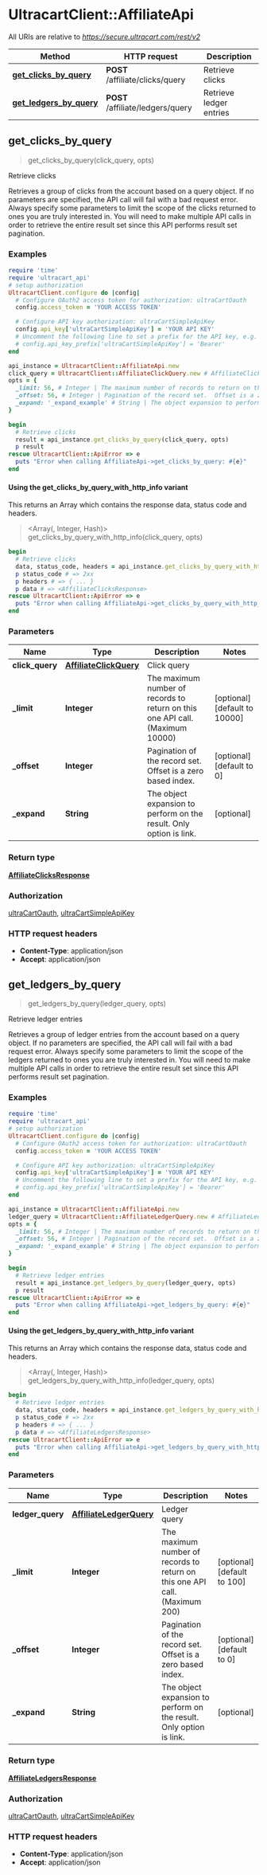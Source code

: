 # UltracartClient::AffiliateApi

All URIs are relative to *https://secure.ultracart.com/rest/v2*

| Method | HTTP request | Description |
| ------ | ------------ | ----------- |
| [**get_clicks_by_query**](AffiliateApi.md#get_clicks_by_query) | **POST** /affiliate/clicks/query | Retrieve clicks |
| [**get_ledgers_by_query**](AffiliateApi.md#get_ledgers_by_query) | **POST** /affiliate/ledgers/query | Retrieve ledger entries |


## get_clicks_by_query

> <AffiliateClicksResponse> get_clicks_by_query(click_query, opts)

Retrieve clicks

Retrieves a group of clicks from the account based on a query object.  If no parameters are specified, the API call will fail with a bad request error.  Always specify some parameters to limit the scope of the clicks returned to ones you are truly interested in.  You will need to make multiple API calls in order to retrieve the entire result set since this API performs result set pagination. 

### Examples

```ruby
require 'time'
require 'ultracart_api'
# setup authorization
UltracartClient.configure do |config|
  # Configure OAuth2 access token for authorization: ultraCartOauth
  config.access_token = 'YOUR ACCESS TOKEN'

  # Configure API key authorization: ultraCartSimpleApiKey
  config.api_key['ultraCartSimpleApiKey'] = 'YOUR API KEY'
  # Uncomment the following line to set a prefix for the API key, e.g. 'Bearer' (defaults to nil)
  # config.api_key_prefix['ultraCartSimpleApiKey'] = 'Bearer'
end

api_instance = UltracartClient::AffiliateApi.new
click_query = UltracartClient::AffiliateClickQuery.new # AffiliateClickQuery | Click query
opts = {
  _limit: 56, # Integer | The maximum number of records to return on this one API call. (Maximum 10000)
  _offset: 56, # Integer | Pagination of the record set.  Offset is a zero based index.
  _expand: '_expand_example' # String | The object expansion to perform on the result.  Only option is link.
}

begin
  # Retrieve clicks
  result = api_instance.get_clicks_by_query(click_query, opts)
  p result
rescue UltracartClient::ApiError => e
  puts "Error when calling AffiliateApi->get_clicks_by_query: #{e}"
end
```

#### Using the get_clicks_by_query_with_http_info variant

This returns an Array which contains the response data, status code and headers.

> <Array(<AffiliateClicksResponse>, Integer, Hash)> get_clicks_by_query_with_http_info(click_query, opts)

```ruby
begin
  # Retrieve clicks
  data, status_code, headers = api_instance.get_clicks_by_query_with_http_info(click_query, opts)
  p status_code # => 2xx
  p headers # => { ... }
  p data # => <AffiliateClicksResponse>
rescue UltracartClient::ApiError => e
  puts "Error when calling AffiliateApi->get_clicks_by_query_with_http_info: #{e}"
end
```

### Parameters

| Name | Type | Description | Notes |
| ---- | ---- | ----------- | ----- |
| **click_query** | [**AffiliateClickQuery**](AffiliateClickQuery.md) | Click query |  |
| **_limit** | **Integer** | The maximum number of records to return on this one API call. (Maximum 10000) | [optional][default to 10000] |
| **_offset** | **Integer** | Pagination of the record set.  Offset is a zero based index. | [optional][default to 0] |
| **_expand** | **String** | The object expansion to perform on the result.  Only option is link. | [optional] |

### Return type

[**AffiliateClicksResponse**](AffiliateClicksResponse.md)

### Authorization

[ultraCartOauth](../README.md#ultraCartOauth), [ultraCartSimpleApiKey](../README.md#ultraCartSimpleApiKey)

### HTTP request headers

- **Content-Type**: application/json
- **Accept**: application/json


## get_ledgers_by_query

> <AffiliateLedgersResponse> get_ledgers_by_query(ledger_query, opts)

Retrieve ledger entries

Retrieves a group of ledger entries from the account based on a query object.  If no parameters are specified, the API call will fail with a bad request error.  Always specify some parameters to limit the scope of the ledgers returned to ones you are truly interested in.  You will need to make multiple API calls in order to retrieve the entire result set since this API performs result set pagination. 

### Examples

```ruby
require 'time'
require 'ultracart_api'
# setup authorization
UltracartClient.configure do |config|
  # Configure OAuth2 access token for authorization: ultraCartOauth
  config.access_token = 'YOUR ACCESS TOKEN'

  # Configure API key authorization: ultraCartSimpleApiKey
  config.api_key['ultraCartSimpleApiKey'] = 'YOUR API KEY'
  # Uncomment the following line to set a prefix for the API key, e.g. 'Bearer' (defaults to nil)
  # config.api_key_prefix['ultraCartSimpleApiKey'] = 'Bearer'
end

api_instance = UltracartClient::AffiliateApi.new
ledger_query = UltracartClient::AffiliateLedgerQuery.new # AffiliateLedgerQuery | Ledger query
opts = {
  _limit: 56, # Integer | The maximum number of records to return on this one API call. (Maximum 200)
  _offset: 56, # Integer | Pagination of the record set.  Offset is a zero based index.
  _expand: '_expand_example' # String | The object expansion to perform on the result.  Only option is link.
}

begin
  # Retrieve ledger entries
  result = api_instance.get_ledgers_by_query(ledger_query, opts)
  p result
rescue UltracartClient::ApiError => e
  puts "Error when calling AffiliateApi->get_ledgers_by_query: #{e}"
end
```

#### Using the get_ledgers_by_query_with_http_info variant

This returns an Array which contains the response data, status code and headers.

> <Array(<AffiliateLedgersResponse>, Integer, Hash)> get_ledgers_by_query_with_http_info(ledger_query, opts)

```ruby
begin
  # Retrieve ledger entries
  data, status_code, headers = api_instance.get_ledgers_by_query_with_http_info(ledger_query, opts)
  p status_code # => 2xx
  p headers # => { ... }
  p data # => <AffiliateLedgersResponse>
rescue UltracartClient::ApiError => e
  puts "Error when calling AffiliateApi->get_ledgers_by_query_with_http_info: #{e}"
end
```

### Parameters

| Name | Type | Description | Notes |
| ---- | ---- | ----------- | ----- |
| **ledger_query** | [**AffiliateLedgerQuery**](AffiliateLedgerQuery.md) | Ledger query |  |
| **_limit** | **Integer** | The maximum number of records to return on this one API call. (Maximum 200) | [optional][default to 100] |
| **_offset** | **Integer** | Pagination of the record set.  Offset is a zero based index. | [optional][default to 0] |
| **_expand** | **String** | The object expansion to perform on the result.  Only option is link. | [optional] |

### Return type

[**AffiliateLedgersResponse**](AffiliateLedgersResponse.md)

### Authorization

[ultraCartOauth](../README.md#ultraCartOauth), [ultraCartSimpleApiKey](../README.md#ultraCartSimpleApiKey)

### HTTP request headers

- **Content-Type**: application/json
- **Accept**: application/json

